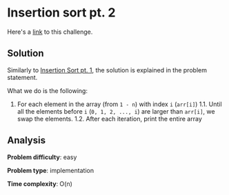 # Insertion sort pt. 2

Here's a [link](https://www.hackerrank.com/challenges/insertionsort2/problem) to this challenge.

## Solution

Similarly to [Insertion Sort pt. 1](https://www.hackerrank.com/challenges/insertionsort1/problem), the solution is explained in the problem statement.

What we do is the following:

1. For each element in the array (from `1 - n`) with index `i` (`arr[i]`)
  1.1. Until all the elements before `i` (`0, 1, 2, ..., i`) are larger than `arr[i]`, we swap the elements.
  1.2. After each iteration, print the entire array

## Analysis

**Problem difficulty**: easy

**Problem type**: implementation

**Time complexity**: O(n)

